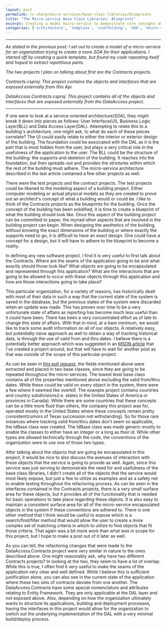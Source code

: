 ```yaml
---
layout: post
permalink: /c-sharp/micro-services/base-class-libraries/blueprints
title: "The Micro-service Base Class Libraries: Blueprints"
excerpt: Creating a model micro-service to demonstrate core concepts and architecture. Creating the contracts.
categories: ['architecture', 'template', 'scaffolding', 'SOA', 'micro-services']
---
```


---------------------------------------

*As stated in the previous post: I set out to create a model of a micro-service for an organization trying to create a more SOA for their applications. I started off by creating a quick template, but found my code repeating itself and hoped to extract repetitious parts.*

*The two projects I plan on talking about first are the Contracts projects.*

*Contracts.csproj: This project contains the objects and interfaces that are exposed externally from this Api.*

*DataAccess.Contracts.csproj: This project contains all of the objects and interfaces that are exposed externally from the DataAccess project.*

---------------------------------------

If one were to look at a service-oriented architecture(SOA), they might break it down into pieces as follows: User Interface(UI), Business Logic Layer(BLL) and Data Access Layer(DAL). Attempting to relate this to a building's architecture, one might ask, to what do each of these pieces correlate? The UI could easily relate to either the interior or exterior design of the building. The foundation could be associated with the DAL as it is the part that is most hidden from the user, but plays a very critical role in the usefulness of the application to the user. The BLL could be the structure of the building: the supports and skeleton of the building. It reaches into the foundation, but then spreads-out and provides the strictures within which the rest of the building must adhere. The micro-service architecture described in the last article contained a few other projects as well.

There were the test projects and the contract projects. The test projects could be likened to the modeling aspect of a building project. Either computer modeling or actual physical models as they are created to prove out an architect's concept of what a building would or could be. I like to think of the Contracts projects as the blueprints for the building. Once the concept of the building has been solidified, it is time to create a blueprint of what the building should look like. Once this aspect of the building project can be committed to paper, the myriad other aspects that are involved in the building project can begin. When designing the aesthetics of the building, without knowing the exact dimensions of the building or where exactly the supports need to go, it is difficult to have an exact design. One could have a concept for a design, but it will have to adhere to the blueprint to become a reality.

In defining any new software project, I find it is very useful to first talk about the Contracts. Where are the seams of the application going to be and what exactly should those look like? What objects are going to be encapsulated and represented through this application? What are the interactions that are going to be allowed to occur with these objects through this application and how are those interactions going to take place?

This particular organization, for a variety of reasons, has historically dealt with most of their data in such a way that the current state of the system is saved in the database, but the previous states of the system were discarded when an update was made. This has proven over time to be a very unfortunate state of affairs as reporting has become much less useful than it could have been. There has been a very concentrated effort as of late to change this state of affairs. With that in mind, at a bare minimum, we would like to track some audit information on all of our objects. A relatively easy, but potentially naive approach as well to obtain a way of tracking historical data, is through the use of valid from and thru dates. I believe there is a potentially better approach which was suggested in an [MSDN article](https://msdn.microsoft.com/en-us/magazine/mt703431.aspx) that I've created a project around, but that will have to wait for another post as that was outside of the scope of this particular project. 

As can be seen in [this pull request](https://github.com/PdFramework/BaseClassLibraries/pull/6/files), the fields mentioned above were extracted and placed in two base classes, since they are going to be repeated throughout the micro-services. The lowest level base class contains all of the properties mentioned above excluding the valid from/thru dates. While these could be valid on every object in the system, there were a few where it seemed like overkill. The example project contains countries and country subdivisions(i.e. states in the United States of America or provinces in Canada). While there are some countries that these concepts can be a little more fluid than others, the company this project was for, operated mostly in the United States where these concepts remain pretty consistent(rumors of Texas succession not withstanding). So for those rare instances where tracking valid from/thru dates don't seem so applicable, the IdBase class was created. The IdBase class was made generic mostly to enable the classes to either have an integer or a long as their id. While other types are allowed technically through the code, the conventions of the organization were to use one of those two types.

After talking about the objects that are going be encapsulated in this project, it would be nice to also discuss the avenues of interaction with these objects that the service is going to provide as well. Again, since this service was just serving to demonstrate the need for and usefulness of the base class libraries, I didn't create all of the objects that the service would most likely expose, but just a few to utilize as examples and as a safety net to enable testing throughout the refactoring process. As can be seen in the interfaces contained in the Contracts projects, there is a very small surface area for these objects, but it provides all of the functionality that is needed for basic operations to take place regarding these objects. It is also easy to maintain a consistent surface area for all of the micro-service encapsulated objects in the system if these conventions are adhered to. There is one other method that I think would be useful to expose which is a search/find/filter method that would allow the user to create a more complex set of matching criteria in which to utilize to find objects that fit those criteria. That again was a bit more work than what was in scope for this project, but I hope to make a post out of it later as well.

As you can tell, the refactoring changes that were made to the DataAccess.Contracts project were very similar in nature to the ones described above. One might reasonably ask, why have two different Contracts projects? In looking at the two, they seem to have a lot of overlap. While this is true, I often find it very useful to make the seams of the application very clear and well defined. While I believe this is sufficient justification alone, you can also see in the current state of the application where these two sets of contracts deviate from one another. The DataAccess.Contracts have some special nomenclature and attributes relating to Entity Framework. They are only applicable at the DAL layer and not exposed above. Also, depending on how the organization ultimately wants to structure its applications, building and deployment processes, having the interfaces in this project would allow for the organization to switch out the underlying implementation of the DAL with a very minimal build/deploy process.

